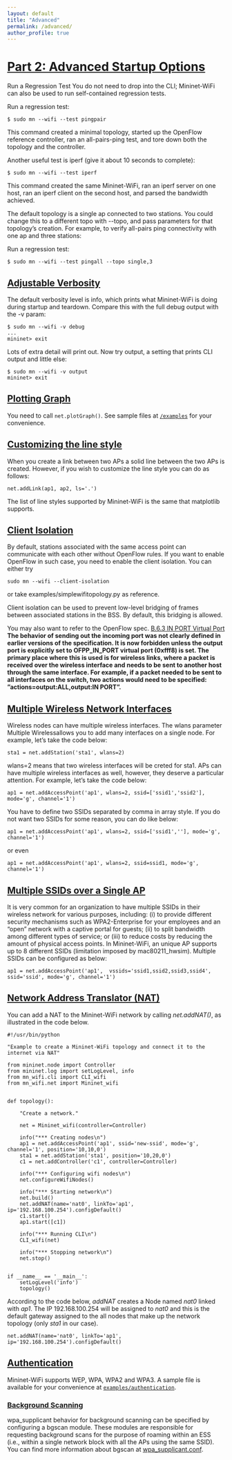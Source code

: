 ```yaml
---
layout: default
title: "Advanced"
permalink: /advanced/
author_profile: true
---
```

<a id="advanced"></a>
# [Part 2: Advanced Startup Options](#advanced)
 

Run a Regression Test
You do not need to drop into the CLI; Mininet-WiFi can also be used to run self-contained regression tests.

Run a regression test:

```
$ sudo mn --wifi --test pingpair
```

This command created a minimal topology, started up the OpenFlow reference controller, ran an all-pairs-ping test, and tore down both the topology and the controller.

Another useful test is iperf (give it about 10 seconds to complete):

```
$ sudo mn --wifi --test iperf
```
This command created the same Mininet-WiFi, ran an iperf server on one host, ran an iperf client on the second host, and parsed the bandwidth achieved.

The default topology is a single ap connected to two stations. You could change this to a different topo with --topo, and pass parameters for that topology’s creation. For example, to verify all-pairs ping connectivity with one ap and three stations:

Run a regression test:
```
$ sudo mn --wifi --test pingall --topo single,3
```

<a id="verbosity"></a>
## [Adjustable Verbosity](#verbosity)
The default verbosity level is info, which prints what Mininet-WiFi is doing during startup and teardown. Compare this with the full debug output with the -v param:
```
$ sudo mn --wifi -v debug
...
mininet> exit
```
Lots of extra detail will print out. Now try output, a setting that prints CLI output and little else:
```
$ sudo mn --wifi -v output
mininet> exit
```

<a id="plot-graph"></a>
## [Plotting Graph](#plot-graph)

You need to call `net.plotGraph()`. See sample files at [`/examples`](https://github.com/intrig-unicamp/mininet-wifi/tree/master/examples) for your convenience.

<a id="line-styles"></a>
## [Customizing the line style](#line-styles)


When you create a link between two APs a solid line between the two APs is created. However, if you wish to customize the line style you can do as follows:

``` 
net.addLink(ap1, ap2, ls='.')
```

The list of line styles supported by Mininet-WiFi is the same that matplotlib supports. 

<a id="clientisolation"></a>
## [Client Isolation](#clientisolation)


By default, stations associated with the same access point can communicate with each other without OpenFlow rules. If you want to enable OpenFlow in such case, you need to enable the client
isolation. You can either try
``` 
sudo mn --wifi --client-isolation
```
or take examples/simplewifitopology.py as reference.  

Client isolation can be used to prevent low-level bridging of frames between associated stations in the BSS. By default, this bridging is allowed.  

You may also want to refer to the OpenFlow spec.
[B.6.3 IN PORT Virtual Port](https://www.opennetworking.org/images/stories/downloads/sdn-resources/onf-specifications/openflow/openflow-switch-v1.5.0.noipr.pdf
) 
**The behavior of sending out the incoming port was not clearly defined in earlier versions of the specification. It is now forbidden unless the output port is explicitly set to OFPP_IN_PORT virtual port (0xfff8) is set. The primary place where this is used is for wireless links, where a packet is received over the wireless interface and needs to be sent to another host through the same interface. For example, if a packet needed to be sent to all interfaces on the switch, two actions would need to be specified: ”actions=output:ALL,output:IN PORT”.**

<a id="multipleifaces"></a>
## [Multiple Wireless Network Interfaces](#multipleifaces)

Wireless nodes can have multiple wireless interfaces. The wlans parameter Multiple Wirelessallows you to add many interfaces on a single node. For example, let’s take the code below:   
```
sta1 = net.addStation('sta1', wlans=2)
```

wlans=2 means that two wireless interfaces will be creted for sta1. APs can have multiple wireless interfaces as well, however, they deserve a particular attention. For example, let’s take the code below:    
```
ap1 = net.addAccessPoint('ap1', wlans=2, ssid=['ssid1','ssid2'], mode='g', channel='1')
```

You have to define two SSIDs separated by comma in array style. If you do not want two SSIDs for some reason, you can do like below:

```
ap1 = net.addAccessPoint('ap1', wlans=2, ssid=['ssid1',''], mode='g', channel='1')
``` 
or even
```
ap1 = net.addAccessPoint('ap1', wlans=2, ssid=ssid1, mode='g', channel='1')
``` 

<a id="multiplessids"></a>
## [Multiple SSIDs over a Single AP](#multiplessids)
It is very common for an organization to have multiple SSIDs in their wireless network for various purposes, including: (i) to provide different security mechanisms such as WPA2-Enterprise for your employees and an “open” network with a captive portal for guests; (ii) to split bandwidth among different types of service; or (iii) to reduce costs by reducing the amount of physical access points. In Mininet-WiFi, an unique AP supports up to 8 different SSIDs (limitation imposed by mac80211_hwsim). Multiple SSIDs can be configured as below:
```
ap1 = net.addAccessPoint('ap1',  vssids='ssid1,ssid2,ssid3,ssid4', ssid='ssid', mode='g', channel='1')
```

<a id="nat"></a>
## [Network Address Translator (NAT)](#nat)

You can add a NAT to the Mininet-WiFi network by calling _net.addNAT()_, as illustrated in the code below.

```
#!/usr/bin/python

"Example to create a Mininet-WiFi topology and connect it to the internet via NAT"

from mininet.node import Controller
from mininet.log import setLogLevel, info
from mn_wifi.cli import CLI_wifi
from mn_wifi.net import Mininet_wifi


def topology():

    "Create a network."

    net = Mininet_wifi(controller=Controller)

    info("*** Creating nodes\n")
    ap1 = net.addAccessPoint('ap1', ssid='new-ssid', mode='g', channel='1', position='10,10,0')
    sta1 = net.addStation('sta1', position='10,20,0')
    c1 = net.addController('c1', controller=Controller)

    info("*** Configuring wifi nodes\n")
    net.configureWifiNodes()

    info("*** Starting network\n")
    net.build()
    net.addNAT(name='nat0', linkTo='ap1', ip='192.168.100.254').configDefault()
    c1.start()
    ap1.start([c1])

    info("*** Running CLI\n")
    CLI_wifi(net)

    info("*** Stopping network\n")
    net.stop()

    
if __name__ == '__main__':
    setLogLevel('info')
    topology()
```

According to the code below, _addNAT_ creates a Node named _nat0_ linked with _ap1_. The IP 192.168.100.254 will be assigned to _nat0_ and this is the default gateway assigned to the all nodes that make up the network topology (only _sta1_ in our case).   

```
net.addNAT(name='nat0', linkTo='ap1', ip='192.168.100.254').configDefault()
```

<a id="authentication"></a>
## [Authentication](#authentication)

Mininet-WiFi supports WEP, WPA, WPA2 and WPA3. A sample file is available for your convenience at [`examples/authentication`](https://github.com/intrig-unicamp/mininet-wifi/blob/master/examples/authentication.py).

<a id="bgscan"></a>
### [Background Scanning](#bgscan)

wpa_supplicant behavior for background scanning can be specified by configuring a bgscan module. These modules are responsible for requesting background scans for the purpose of roaming within an ESS (i.e., within a single network block with all the APs using the same SSID). You can find more information about bgscan at [wpa_supplicant.conf](https://w1.fi/cgit/hostap/plain/wpa_supplicant/wpa_supplicant.conf).
